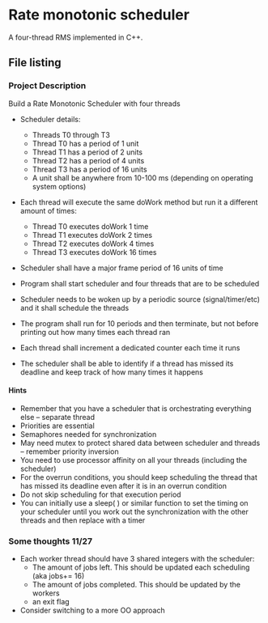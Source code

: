 # Rate monotonic scheduler

A four-thread RMS implemented in C++.

## File listing


### Project Description
Build a Rate Monotonic Scheduler with four threads

* Scheduler details:
    * Threads T0 through T3
    * Thread T0 has a period of 1 unit
    * Thread T1 has a period of 2 units
    * Thread T2 has a period of 4 units
    * Thread T3 has a period of 16 units
    * A unit shall be anywhere from 10-100 ms (depending on operating
system options)
* Each thread will execute the same doWork method but run it a
different amount of times:
    * Thread T0 executes doWork 1 time
    * Thread T1 executes doWork 2 times
    * Thread T2 executes doWork 4 times
    * Thread T3 executes doWork 16 times

* Scheduler shall have a major frame period of 16 units of
time
* Program shall start scheduler and four threads that are to
be scheduled
* Scheduler needs to be woken up by a periodic source
(signal/timer/etc) and it shall schedule the threads
* The program shall run for 10 periods and then terminate, but not
before printing out how many times each thread ran
* Each thread shall increment a dedicated counter each
time it runs
* The scheduler shall be able to identify if a thread has
missed its deadline and keep track of how many times it
happens

#### Hints
* Remember that you have a scheduler that is orchestrating
everything else – separate thread
* Priorities are essential
* Semaphores needed for synchronization
* May need mutex to protect shared data between scheduler and
threads – remember priority inversion
* You need to use processor affinity on all your threads (including
the scheduler)
* For the overrun conditions, you should keep scheduling the
thread that has missed its deadline even after it is in an overrun
condition
* Do not skip scheduling for that execution period
* You can initially use a sleep( ) or similar function to set the
timing on your scheduler until you work out the synchronization
with the other threads and then replace with a timer


### Some thoughts 11/27
* Each worker thread should have 3 shared integers with the scheduler:
  * The amount of jobs left. This should be updated each scheduling (aka jobs+= 16)
  * The amount of jobs completed. This should be updated by the workers
  * an exit flag
* Consider switching to a more OO approach
